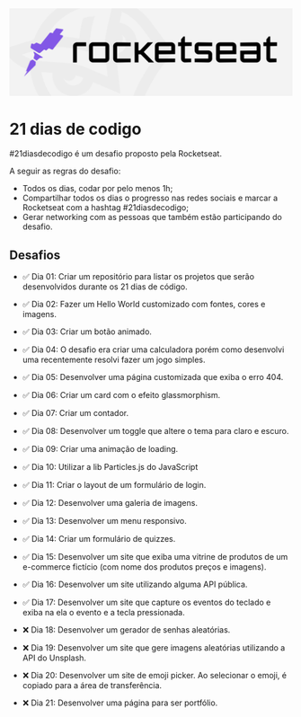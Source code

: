 <img src="./assets/rocketseat-logo.png" />

# 21 dias de codigo

#21diasdecodigo é um desafio proposto pela Rocketseat.

A seguir as regras do desafio:
- Todos os dias, codar por pelo menos 1h;
- Compartilhar todos os dias o progresso nas redes sociais e marcar a Rocketseat com a hashtag #21diasdecodigo;
- Gerar networking com as pessoas que também estão participando do desafio.

## Desafios
 - ✅ Dia 01: Criar um repositório para listar os projetos que serão desenvolvidos durante os 21 dias de código.

 - ✅ Dia 02: Fazer um Hello World customizado com fontes, cores e imagens.

 - ✅ Dia 03: Criar um botão animado.

 - ✅ Dia 04: O desafio era criar uma calculadora porém como desenvolvi uma recentemente resolvi fazer um jogo simples.

 - ✅ Dia 05: Desenvolver uma página customizada que exiba o erro 404.

 - ✅ Dia 06: Criar um card com o efeito glassmorphism.
     
 - ✅ Dia 07: Criar um contador.

 - ✅ Dia 08: Desenvolver um toggle que altere o tema para claro e escuro.

 - ✅ Dia 09: Criar uma animação de loading.
 
 - ✅ Dia 10: Utilizar a lib Particles.js do JavaScript

 - ✅ Dia 11: Criar o layout de um formulário de login.

 - ✅ Dia 12: Desenvolver uma galeria de imagens.

 - ✅ Dia 13: Desenvolver um menu responsivo.

 - ✅ Dia 14: Criar um formulário de quizzes.

 - ✅ Dia 15: Desenvolver um site que exiba uma vitrine de produtos de um e-commerce fictício (com nome dos produtos preços e imagens). 
 
 - ✅ Dia 16: Desenvolver um site utilizando alguma API pública.

 - ✅ Dia 17: Desenvolver um site que capture os eventos do teclado e exiba na ela o evento e a tecla pressionada.

 - ❌ Dia 18: Desenvolver um gerador de senhas aleatórias.

 - ❌ Dia 19: Desenvolver um site que gere imagens aleatórias utilizando a API do Unsplash.

 - ❌ Dia 20: Desenvolver um site de emoji picker. Ao selecionar o emoji, é copiado para a área de transferência.

 - ❌ Dia 21: Desenvolver uma página para ser portfólio.